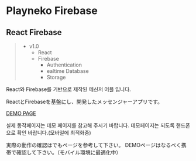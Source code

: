 # Playneko Firebase
## React Firebase

> * v1.0
>   * React
>   * Firebase
>     + Authentication
>     + ealtime Database
>     + Storage

React와 Firebase를 기반으로 제작된 메신저 어플 입니다.

ReactとFirebaseを基盤にし、開発したメッセンジャーアプリです。

[DEMO PAGE](https://cocoatalk-41442.firebaseapp.com/)

실제 동작페이지는 데모 페이지를 참고해 주시기 바랍니다.
데모페이지는 되도록 핸드폰으로 확인 바랍니다.(모바일에 최적화중)

実際の動作の確認はでもページを参考して下さい。
DEMOページはなるべく携帯で確認して下さい。（モバイル環境に最適化中）
